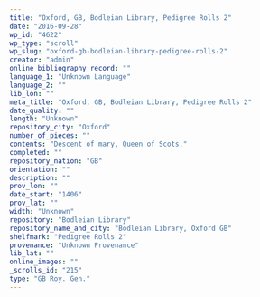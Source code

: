 ```yaml
---
title: "Oxford, GB, Bodleian Library, Pedigree Rolls 2"
date: "2016-09-28"
wp_id: "4622"
wp_type: "scroll"
wp_slug: "oxford-gb-bodleian-library-pedigree-rolls-2"
creator: "admin"
online_bibliography_record: ""
language_1: "Unknown Language"
language_2: ""
lib_lon: ""
meta_title: "Oxford, GB, Bodleian Library, Pedigree Rolls 2"
date_quality: ""
length: "Unknown"
repository_city: "Oxford"
number_of_pieces: ""
contents: "Descent of mary, Queen of Scots."
completed: ""
repository_nation: "GB"
orientation: ""
description: ""
prov_lon: ""
date_start: "1406"
prov_lat: ""
width: "Unknown"
repository: "Bodleian Library"
repository_name_and_city: "Bodleian Library, Oxford GB"
shelfmark: "Pedigree Rolls 2"
provenance: "Unknown Provenance"
lib_lat: ""
online_images: ""
_scrolls_id: "215"
type: "GB Roy. Gen."
---
```




